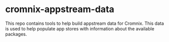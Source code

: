 # cromnix-appstream-data

This repo contains tools to help build appstream data for Cromnix.
This data is used to help populate app stores with information about the available packages.
